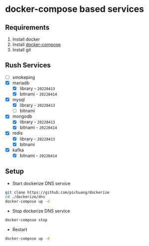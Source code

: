 # docker-compose based services

## Requirements
1. Install docker
2. Install [docker-compose](https://docs.docker.com/compose/install/)
3. Install git

## Rush Services
- [ ] smokeping
- [x] mariadb
  - [x] library - `20220413`
  - [x] bitnami - `20220414`
- [x] mysql
  - [x] library - `20220413`
  - [ ] bitnami
- [x] mongodb
  - [x] library - `20220413`
  - [x] bitnami - `20220414`
- [x] redis
  - [x] library - `20220413`
  - [x] bitnami
- [x] kafka
  - [x] bitnami - `20220414`

## Setup

- Start dockerize DNS service
```bash
git clone https://github.com/pichuang/dockerize
cd ./dockerize/dns
docker-compose up -d
```

- Stop dockerize DNS service
```bash
docker-compose stop
```

- Restart
```bash
docker-compose up -d
```

